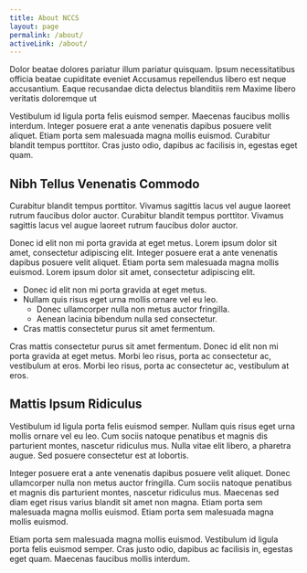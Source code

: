 ```yaml
---
title: About NCCS
layout: page
permalink: /about/
activeLink: /about/
---
```


Dolor beatae dolores pariatur illum pariatur quisquam. Ipsum necessitatibus officia beatae cupiditate eveniet Accusamus repellendus libero est neque accusantium. Eaque recusandae dicta delectus blanditiis rem Maxime libero veritatis doloremque ut

Vestibulum id ligula porta felis euismod semper. Maecenas faucibus mollis interdum. Integer posuere erat a ante venenatis dapibus posuere velit aliquet. Etiam porta sem malesuada magna mollis euismod. Curabitur blandit tempus porttitor. Cras justo odio, dapibus ac facilisis in, egestas eget quam.

## Nibh Tellus Venenatis Commodo

Curabitur blandit tempus porttitor. Vivamus sagittis lacus vel augue laoreet rutrum faucibus dolor auctor. Curabitur blandit tempus porttitor. Vivamus sagittis lacus vel augue laoreet rutrum faucibus dolor auctor.

Donec id elit non mi porta gravida at eget metus. Lorem ipsum dolor sit amet, consectetur adipiscing elit. Integer posuere erat a ante venenatis dapibus posuere velit aliquet. Etiam porta sem malesuada magna mollis euismod. Lorem ipsum dolor sit amet, consectetur adipiscing elit.

- Donec id elit non mi porta gravida at eget metus.
- Nullam quis risus eget urna mollis ornare vel eu leo.
    - Donec ullamcorper nulla non metus auctor fringilla.
    - Aenean lacinia bibendum nulla sed consectetur.
- Cras mattis consectetur purus sit amet fermentum.

Cras mattis consectetur purus sit amet fermentum. Donec id elit non mi porta gravida at eget metus. Morbi leo risus, porta ac consectetur ac, vestibulum at eros. Morbi leo risus, porta ac consectetur ac, vestibulum at eros.

## Mattis Ipsum Ridiculus

Vestibulum id ligula porta felis euismod semper. Nullam quis risus eget urna mollis ornare vel eu leo. Cum sociis natoque penatibus et magnis dis parturient montes, nascetur ridiculus mus. Nulla vitae elit libero, a pharetra augue. Sed posuere consectetur est at lobortis.

Integer posuere erat a ante venenatis dapibus posuere velit aliquet. Donec ullamcorper nulla non metus auctor fringilla. Cum sociis natoque penatibus et magnis dis parturient montes, nascetur ridiculus mus. Maecenas sed diam eget risus varius blandit sit amet non magna. Etiam porta sem malesuada magna mollis euismod. Etiam porta sem malesuada magna mollis euismod.

Etiam porta sem malesuada magna mollis euismod. Vestibulum id ligula porta felis euismod semper. Cras justo odio, dapibus ac facilisis in, egestas eget quam. Maecenas faucibus mollis interdum.
